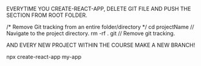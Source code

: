EVERYTIME YOU CREATE-REACT-APP, DELETE GIT FILE AND PUSH THE SECTION FROM ROOT FOLDER. 

/* Remove Git tracking from an entire folder/directory */
cd projectName // Navigate to the project directory.
rm -rf . git // Remove git tracking.


AND EVERY NEW PROJECT WITHIN THE COURSE MAKE A NEW BRANCH!


npx create-react-app my-app

